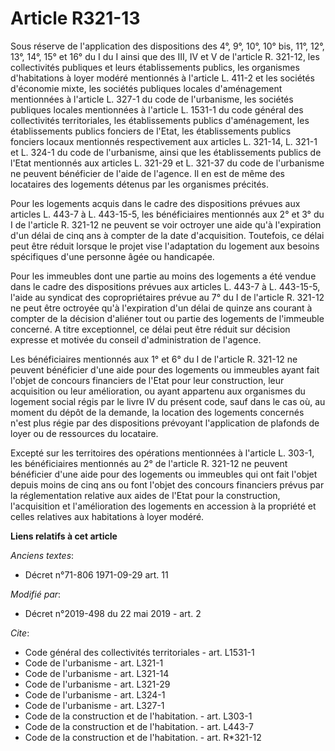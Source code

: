 # Article R321-13

Sous réserve de l'application des dispositions des 4°, 9°, 10°, 10° bis, 11°, 12°, 13°, 14°, 15° et 16° du I du I ainsi que
des III, IV et V de l'article R. 321-12, les collectivités publiques et leurs établissements publics, les organismes
d'habitations à loyer modéré mentionnés à l'article L. 411-2 et les sociétés d'économie mixte, les sociétés publiques locales
d'aménagement mentionnées à l'article L. 327-1 du code de l'urbanisme, les sociétés publiques locales mentionnées à l'article
L. 1531-1 du code général des collectivités territoriales, les établissements publics d'aménagement, les établissements
publics fonciers de l'Etat, les établissements publics fonciers locaux mentionnés respectivement aux articles L. 321-14, L.
321-1 et L. 324-1 du code de l'urbanisme, ainsi que les établissements publics de l'Etat mentionnés aux articles L. 321-29 et
L. 321-37 du code de l'urbanisme ne peuvent bénéficier de l'aide de l'agence. Il en est de même des locataires des logements
détenus par les organismes précités.

Pour les logements acquis dans le cadre des dispositions prévues aux articles L. 443-7 à L. 443-15-5, les bénéficiaires
mentionnés aux 2° et 3° du I de l'article R. 321-12 ne peuvent se voir octroyer une aide qu'à l'expiration d'un délai de cinq
ans à compter de la date d'acquisition. Toutefois, ce délai peut être réduit lorsque le projet vise l'adaptation du logement
aux besoins spécifiques d'une personne âgée ou handicapée.

Pour les immeubles dont une partie au moins des logements a été vendue dans le cadre des dispositions prévues aux articles L.
443-7 à L. 443-15-5, l'aide au syndicat des copropriétaires prévue au 7° du I de l'article R. 321-12 ne peut être octroyée
qu'à l'expiration d'un délai de quinze ans courant à compter de la décision d'aliéner tout ou partie des logements de
l'immeuble concerné. A titre exceptionnel, ce délai peut être réduit sur décision expresse et motivée du conseil
d'administration de l'agence.

Les bénéficiaires mentionnés aux 1° et 6° du I de l'article R. 321-12 ne peuvent bénéficier d'une aide pour des logements ou
immeubles ayant fait l'objet de concours financiers de l'Etat pour leur construction, leur acquisition ou leur amélioration,
ou ayant appartenu aux organismes du logement social régis par le livre IV du présent code, sauf dans le cas où, au moment du
dépôt de la demande, la location des logements concernés n'est plus régie par des dispositions prévoyant l'application de
plafonds de loyer ou de ressources du locataire.

Excepté sur les territoires des opérations mentionnées à l'article L. 303-1, les bénéficiaires mentionnés au 2° de l'article
R. 321-12 ne peuvent bénéficier d'une aide pour des logements ou immeubles qui ont fait l'objet depuis moins de cinq ans ou
font l'objet des concours financiers prévus par la réglementation relative aux aides de l'Etat pour la construction,
l'acquisition et l'amélioration des logements en accession à la propriété et celles relatives aux habitations à loyer modéré.

**Liens relatifs à cet article**

_Anciens textes_:

  - Décret n°71-806 1971-09-29 art. 11

_Modifié par_:

  - Décret n°2019-498 du 22 mai 2019 - art. 2

_Cite_:

  - Code général des collectivités territoriales - art. L1531-1
  - Code de l'urbanisme - art. L321-1
  - Code de l'urbanisme - art. L321-14
  - Code de l'urbanisme - art. L321-29
  - Code de l'urbanisme - art. L324-1
  - Code de l'urbanisme - art. L327-1
  - Code de la construction et de l'habitation. - art. L303-1
  - Code de la construction et de l'habitation. - art. L443-7
  - Code de la construction et de l'habitation. - art. R*321-12
